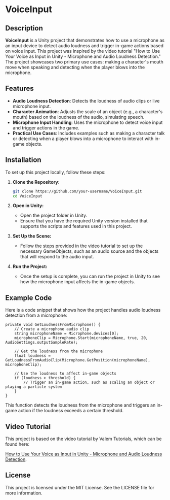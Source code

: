 # VoiceInput

## Description
**VoiceInput** is a Unity project that demonstrates how to use a microphone as an input device to detect audio loudness and trigger in-game actions based on voice input. This project was inspired by the video tutorial "How to Use Your Voice as Input in Unity - Microphone and Audio Loudness Detection." The project showcases two primary use cases: making a character's mouth move when speaking and detecting when the player blows into the microphone.

## Features
- **Audio Loudness Detection**: Detects the loudness of audio clips or live microphone input.
- **Character Animation**: Adjusts the scale of an object (e.g., a character's mouth) based on the loudness of the audio, simulating speech.
- **Microphone Input Handling**: Uses the microphone to detect voice input and trigger actions in the game.
- **Practical Use Cases**: Includes examples such as making a character talk or detecting when a player blows into a microphone to interact with in-game objects.

## Installation
To set up this project locally, follow these steps:

1. **Clone the Repository:**
   ```bash
   git clone https://github.com/your-username/VoiceInput.git
   cd VoiceInput

1. **Open in Unity:**

    - Open the project folder in Unity.
    - Ensure that you have the required Unity version installed that supports the scripts and features used in this project.

1. **Set Up the Scene:**

    - Follow the steps provided in the video tutorial to set up the necessary GameObjects, such as an audio source and the objects that will respond to the audio input.

1. **Run the Project:**

    - Once the setup is complete, you can run the project in Unity to see how the microphone input affects the in-game objects.

## Example Code

Here is a code snippet that shows how the project handles audio loudness detection from a microphone:

    private void GetLoudnessFromMicrophone() {
        // Create a microphone audio clip
        string microphoneName = Microphone.devices[0];
        microphoneClip = Microphone.Start(microphoneName, true, 20, AudioSettings.outputSampleRate);

        // Get the loudness from the microphone
        float loudness = GetLoudnessFromAudioClip(Microphone.GetPosition(microphoneName), microphoneClip);

        // Use the loudness to affect in-game objects
        if (loudness > threshold) {
            // Trigger an in-game action, such as scaling an object or playing a particle system
        }
    }

This function detects the loudness from the microphone and triggers an in-game action if the loudness exceeds a certain threshold.

## Video Tutorial

This project is based on the video tutorial by Valem Tutorials, which can be found here:

[How to Use Your Voice as Input in Unity - Microphone and Audio Loudness Detection](https://www.youtube.com/watch?v=dzD0qP8viLw).


## License
This project is licensed under the MIT License. See the LICENSE file for more information.
